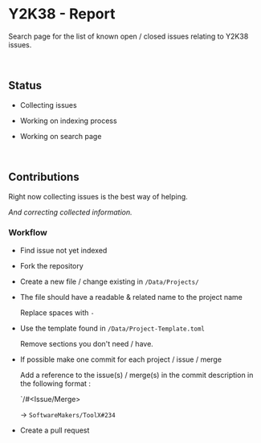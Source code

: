 
# Y2K38 - Report

Search page for the list of known open / closed issues relating to Y2K38 issues.

<br/>

## Status

- Collecting issues

- Working on indexing process

- Working on search page

<br/>

## Contributions

Right now collecting issues is the best way of helping.

*And correcting collected information.*

### Workflow

- Find issue not yet indexed

- Fork the repository

- Create a new file / change existing in `/Data/Projects/`

- The file should have a readable & related name to the project name

    Replace spaces with `-`

- Use the template found in `/Data/Project-Template.toml`

    Remove sections you don't need / have.

- If possible make one commit for each project / issue / merge

    Add a reference to the issue(s) / merge(s) in the 
    commit description in the following format : 
    
    `<Organization>/<Project>#<Issue/Merge>

    -> `SoftwareMakers/ToolX#234`

- Create a pull request
